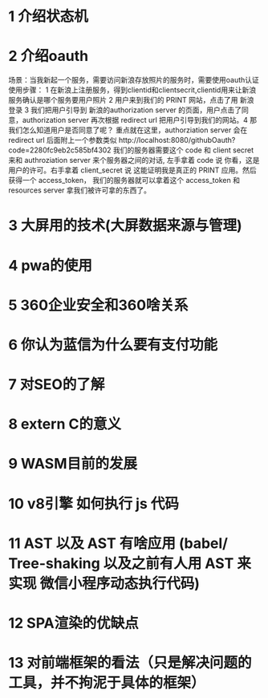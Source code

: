 # 1 介绍状态机
# 2 介绍oauth
场景：当我新起一个服务，需要访问新浪存放照片的服务时，需要使用oauth认证
使用步骤：
1 在新浪上注册服务，得到clientid和clientsecrit,clientid用来让新浪服务确认是哪个服务要用户照片
2 用户来到我们的 PRINT 网站，点击了用 新浪 登录
3 我们把用户引导到 新浪的authorization server 的页面，用户点击了同意，authorization server 再次根据 redirect url 把用户引导到我们的网站。4  那我们怎么知道用户是否同意了呢？
重点就在这里，authorziation server 会在 redirect url 后面附上一个参数类似
http://localhost:8080/githubOauth?code=2280fc9eb2c585bf4302
我们的服务器需要这个 code 和 client secret 来和 authroziation server 来个服务器之间的对话, 左手拿着 code 说 你看，这是用户的许可。右手拿着 client_secret 说 这能证明我是真正的 PRINT 应用。然后获得一个 access_token， 我们的服务器就可以拿着这个 access_token 和 resources server 拿我们被许可拿的东西了。
# 3 大屏用的技术(大屏数据来源与管理)
# 4 pwa的使用

# 5 360企业安全和360啥关系
# 6 你认为蓝信为什么要有支付功能
# 7 对SEO的了解
# 8 extern C的意义
# 9 WASM目前的发展
# 10 v8引擎 如何执行 js 代码
# 11 AST 以及 AST 有啥应用 (babel/ Tree-shaking 以及之前有人用 AST 来实现 微信小程序动态执行代码)
# 12 SPA渲染的优缺点
# 13 对前端框架的看法（只是解决问题的工具，并不拘泥于具体的框架）
